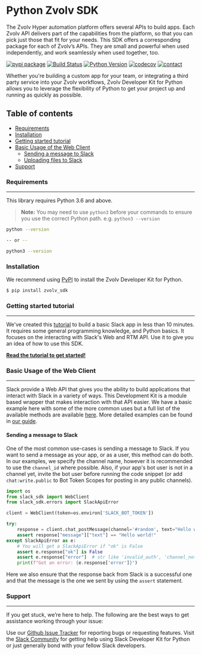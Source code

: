 # Python Zvolv SDK

The Zvolv Hyper automation platform offers several APIs to build apps. Each Zvolv API delivers part of the capabilities from the platform, so that you can pick just those that fit for your needs. This SDK offers a corresponding package for each of Zvolv’s APIs. They are small and powerful when used independently, and work seamlessly when used together, too.


[![pypi package][pypi-image]][pypi-url]
[![Build Status][build-image]][build-url]
[![Python Version][python-version]][pypi-url]
[![codecov][codecov-image]][codecov-url]
[![contact][contact-image]][contact-url]

Whether you're building a custom app for your team, or integrating a third party service into your Zvolv workflows, Zvolv Developer Kit for Python allows you to leverage the flexibility of Python to get your project up and running as quickly as possible.

## Table of contents

* [Requirements](#requirements)
* [Installation](#installation)
* [Getting started tutorial](#getting-started-tutorial)
* [Basic Usage of the Web Client](#basic-usage-of-the-web-client)
  * [Sending a message to Slack](#sending-a-message-to-slack)
  * [Uploading files to Slack](#uploading-files-to-slack)
* [Support](#support)

### Requirements

---

This library requires Python 3.6 and above.

> **Note:** You may need to use `python3` before your commands to ensure you use the correct Python path. e.g. `python3 --version`

```bash
python --version

-- or --

python3 --version
```

### Installation

We recommend using [PyPI][pypi] to install the Zvolv Developer Kit for Python.

```bash
$ pip install zvolv_sdk
```

### Getting started tutorial

---

We've created this [tutorial](https://github.com/slackapi/python-slack-sdk/tree/main/tutorial) to build a basic Slack app in less than 10 minutes. It requires some general programming knowledge, and Python basics. It focuses on the interacting with Slack's Web and RTM API. Use it to give you an idea of how to use this SDK.

**[Read the tutorial to get started!](https://github.com/slackapi/python-slack-sdk/tree/main/tutorial)**

### Basic Usage of the Web Client

---

Slack provide a Web API that gives you the ability to build applications that interact with Slack in a variety of ways. This Development Kit is a module based wrapper that makes interaction with that API easier. We have a basic example here with some of the more common uses but a full list of the available methods are available [here][api-methods]. More detailed examples can be found in [our guide](https://slack.dev/python-slack-sdk/web/).

#### Sending a message to Slack

One of the most common use-cases is sending a message to Slack. If you want to send a message as your app, or as a user, this method can do both. In our examples, we specify the channel name, however it is recommended to use the `channel_id` where possible. Also, if your app's bot user is not in a channel yet, invite the bot user before running the code snippet (or add `chat:write.public` to Bot Token Scopes for posting in any public channels).

```python
import os
from slack_sdk import WebClient
from slack_sdk.errors import SlackApiError

client = WebClient(token=os.environ['SLACK_BOT_TOKEN'])

try:
    response = client.chat_postMessage(channel='#random', text="Hello world!")
    assert response["message"]["text"] == "Hello world!"
except SlackApiError as e:
    # You will get a SlackApiError if "ok" is False
    assert e.response["ok"] is False
    assert e.response["error"]  # str like 'invalid_auth', 'channel_not_found'
    print(f"Got an error: {e.response['error']}")
```

Here we also ensure that the response back from Slack is a successful one and that the message is the one we sent by using the `assert` statement.

### Support

---

If you get stuck, we’re here to help. The following are the best ways to get assistance working through your issue:

Use our [Github Issue Tracker][gh-issues] for reporting bugs or requesting features.
Visit the [Slack Community][slack-community] for getting help using Slack Developer Kit for Python or just generally bond with your fellow Slack developers.

<!-- Markdown links -->

[pypi-image]: https://badge.fury.io/py/slack-sdk.svg
[pypi-url]: https://pypi.org/project/slack-sdk/
[python-version]: https://img.shields.io/pypi/pyversions/slack-sdk.svg
[build-image]: https://github.com/slackapi/python-slack-sdk/workflows/CI%20Build/badge.svg
[build-url]: https://github.com/slackapi/python-slack-sdk/actions?query=workflow%3A%22CI+Build%22
[codecov-image]: https://codecov.io/gh/slackapi/python-slack-sdk/branch/main/graph/badge.svg
[codecov-url]: https://codecov.io/gh/slackapi/python-slack-sdk
[contact-image]: https://img.shields.io/badge/contact-support-green.svg
[contact-url]: https://slack.com/support
[slackclientv1]: https://github.com/slackapi/python-slackclient/tree/v1
[api-methods]: https://api.slack.com/methods
[rtm-docs]: https://api.slack.com/rtm
[events-docs]: https://api.slack.com/events-api
[bolt-python]: https://github.com/slackapi/bolt-python
[pypi]: https://pypi.org/
[gh-issues]: https://github.com/slackapi/python-slack-sdk/issues
[slack-community]: https://slackcommunity.com/
[files.upload]: https://api.slack.com/methods/files.upload
[aiohttp]: https://aiohttp.readthedocs.io/
[urllib]: https://docs.python.org/3/library/urllib.request.html
